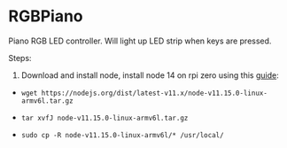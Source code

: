 # RGBPiano

Piano RGB LED controller. Will light up LED strip when keys are pressed.

Steps:

1. Download and install node, install node 14 on rpi zero using this [guide](https://hassancorrigan.com/blog/install-nodejs-on-a-raspberry-pi-zero/):

- `wget https://nodejs.org/dist/latest-v11.x/node-v11.15.0-linux-armv6l.tar.gz`

- `tar xvfJ node-v11.15.0-linux-armv6l.tar.gz`

- `sudo cp -R node-v11.15.0-linux-armv6l/* /usr/local/`
